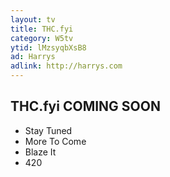 ```yaml
---
layout: tv
title: THC.fyi
category: W5tv
ytid: lMzsyqbXsB8
ad: Harrys
adlink: http://harrys.com
---
```


## THC.fyi COMING SOON

- Stay Tuned
- More To Come
- Blaze It
- 420
